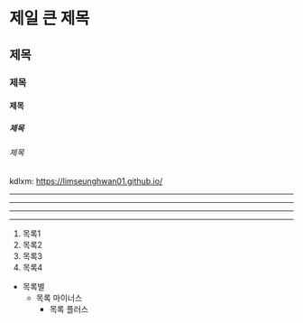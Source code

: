 # 제일 큰 제목
## 제목
### 제목
#### 제목
##### 제목
###### 제목


kdlxm: https://limseunghwan01.github.io/

* * *
***
---
- - -

1. 목록1
2. 목록2
4. 목록3
5. 목록4

* 목록별
  - 목록 마이너스
    + 목록 플러스
       
